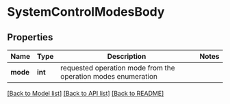 # SystemControlModesBody

## Properties
Name | Type | Description | Notes
------------ | ------------- | ------------- | -------------
**mode** | **int** | requested operation mode from the operation modes enumeration | 

[[Back to Model list]](../README.md#documentation-for-models) [[Back to API list]](../README.md#documentation-for-api-endpoints) [[Back to README]](../README.md)

